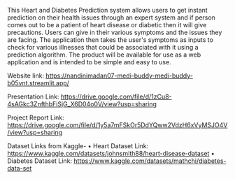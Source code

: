 This Heart and Diabetes Prediction system allows users to get instant prediction on their health issues through an expert system and if person comes out to be a patient of heart disease or diabetic then it will give precautions. Users can give in their various symptoms and the issues they are facing. The application then takes the user's symptoms as inputs to check for various illnesses that could be associated with it using a prediction algorithm. The product will be available for use as a web application and is intended to be simple and easy to use. 

Website link: https://nandinimadan07-medi-buddy-medi-buddy-b05vnt.streamlit.app/

Presentation Link: https://drive.google.com/file/d/1zCu8-4sAGkc3ZnfthbFiSjG_X6D04o0V/view?usp=sharing 

Project Report Link: https://drive.google.com/file/d/1y5a7mFSkOr5DdYQww2VdzH6xVyMSJO4V/view?usp=sharing

Dataset Links from Kaggle-
•	Heart Dataset Link: https://www.kaggle.com/datasets/johnsmith88/heart-disease-dataset
•	Diabetes Dataset Link: https://www.kaggle.com/datasets/mathchi/diabetes-data-set

